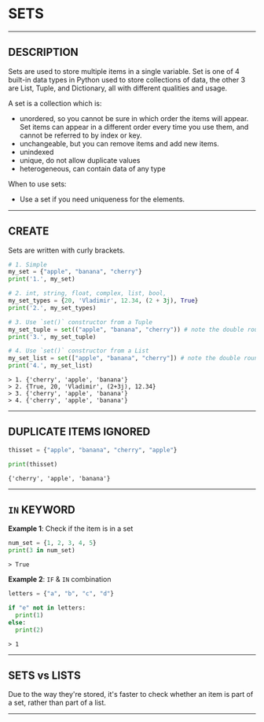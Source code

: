 # SETS


---


## DESCRIPTION

Sets are used to store multiple items in a single variable.
Set is one of 4 built-in data types in Python used to store collections of data, the other 3 are List, Tuple, and Dictionary, all with different qualities and usage.

A set is a collection which is:
- unordered, so you cannot be sure in which order the items will appear. Set items can appear in a different order every time you use them, and cannot be referred to by index or key.
- unchangeable, but you can remove items and add new items.
- unindexed
- unique, do not allow duplicate values
- heterogeneous, can contain data of any type

When to use sets:
- Use a set if you need uniqueness for the elements.


---


## CREATE

Sets are written with curly brackets.

```python
# 1. Simple
my_set = {"apple", "banana", "cherry"}
print('1.', my_set)

# 2. int, string, float, complex, list, bool,
my_set_types = {20, 'Vladimir', 12.34, (2 + 3j), True}
print('2.', my_set_types)

# 3. Use `set()` constructor from a Tuple
my_set_tuple = set(("apple", "banana", "cherry")) # note the double round-brackets
print('3.', my_set_tuple)

# 4. Use `set()` constructor from a List
my_set_list = set(["apple", "banana", "cherry"]) # note the double round-brackets
print('4.', my_set_list)
```
```
> 1. {'cherry', 'apple', 'banana'}
> 2. {True, 20, 'Vladimir', (2+3j), 12.34}
> 3. {'cherry', 'apple', 'banana'}
> 4. {'cherry', 'apple', 'banana'}
```


---


## DUPLICATE ITEMS IGNORED

```python
thisset = {"apple", "banana", "cherry", "apple"}

print(thisset)
```
```
{'cherry', 'apple', 'banana'}
```


---


## `IN` KEYWORD

**Example 1**: Check if the item is in a set

```python
num_set = {1, 2, 3, 4, 5}
print(3 in num_set)
```
```
> True
```


**Example 2**: `IF` & `IN` combination
```python
letters = {"a", "b", "c", "d"}

if "e" not in letters:
  print(1)
else:
  print(2)
```
```
> 1
```


---


## SETS vs LISTS

Due to the way they're stored, it's faster to check whether an item is part of a set, rather than part of a list.


---
